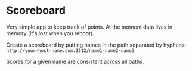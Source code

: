 # Scoreboard

Very simple app to keep track of points.  At the moment data lives in memory (it's lost when you reboot).

Create a scoreboard by putting names in the path separated by hyphens: `http://your-host-name.com:1212/name1-name2-name3`

Scores for a given name are consistent across all paths.